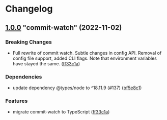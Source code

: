 # Changelog

<!-- MONODEPLOY:BELOW -->

## [1.0.0](https://github.com/tophat/commit-utils/compare/commit-watch@0.3.0...commit-watch@1.0.0) "commit-watch" (2022-11-02)<a name="1.0.0"></a>

### Breaking Changes

* Full rewrite of commit watch. Subtle changes in config API. Removal of config file support, added CLI flags. Note that environment variables have stayed the same. ([ff33c1a](https://github.com/tophat/commit-utils/commits/ff33c1a))

### Dependencies

* update dependency @types/node to ^18.11.9 (#137) ([bf5e8c1](https://github.com/tophat/commit-utils/commits/bf5e8c1))

### Features

* migrate commit-watch to TypeScript ([ff33c1a](https://github.com/tophat/commit-utils/commits/ff33c1a))


